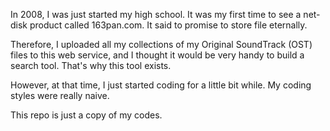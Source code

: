 In 2008, I was just started my high school.
It was my first time to see a net-disk product called 163pan.com.
It said to promise to store file eternally.

Therefore, I uploaded all my collections of my Original SoundTrack (OST) files to this web service,
and I thought it would be very handy to build a search tool.
That's why this tool exists.

However, at that time, I just started coding for a little bit while.
My coding styles were really naive.

This repo is just a copy of my codes.

